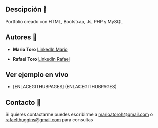 ## Descipción 🌴

Portfolio creado con HTML, Bootstrap, Js, PHP y MySQL

## Autores 📝
* **Mario Toro**
[LinkedIn Mario](https://www.linkedin.com/in/mariotorodev/)

* **Rafael Toro**
[LinkedIn Rafael](https://www.linkedin.com/in/rafael-toro-huggins-43619b280/)

## Ver ejemplo en vivo
- [ENLACEGITHUBPAGES] (ENLACEGITHUBPAGES)

## Contacto 📧
Si quieres contactarme puedes escribirme a marioatoroh@gmail.com  o rafaelthuggins@gmail.com para consultas
